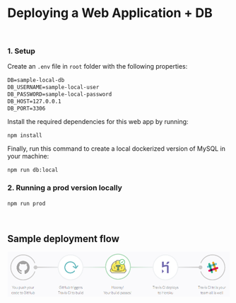 # Deploying a Web Application + DB

<br>

###  1. Setup

Create an `.env` file in `root` folder with the following properties:

```
DB=sample-local-db
DB_USERNAME=sample-local-user
DB_PASSWORD=sample-local-password
DB_HOST=127.0.0.1
DB_PORT=3306
```

Install the required dependencies for this web app by running:

```
npm install
```

Finally, run this command to create a local dockerized version of MySQL in your machine:

```
npm run db:local
```

### 2. Running a prod version locally 

```
npm run prod
```
<br>

## Sample deployment flow
![deployment flow](deploy-flowchart.png "deployment flow")


